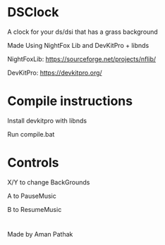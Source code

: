 # DSClock
A clock for your ds/dsi that has a grass background

Made Using NightFox Lib and DevKitPro + libnds

NightFoxLib: https://sourceforge.net/projects/nflib/

DevKitPro: https://devkitpro.org/

# Compile instructions

Install devkitpro with libnds

Run compile.bat


# Controls

X/Y to change BackGrounds

A to PauseMusic

B to ResumeMusic

#

Made by Aman Pathak
